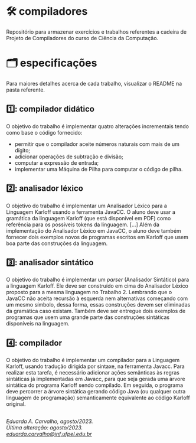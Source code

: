 # 🛠️ compiladores
Repositório para armazenar exercícios e trabalhos referentes a cadeira de Projeto de Compiladores do curso de Ciência da Computação.

# 🗂️ especificações

Para maiores detalhes acerca de cada trabalho, visualizar o README na pasta referente.

## 1️⃣: compilador didático
O objetivo do trabalho é implementar quatro alterações incrementais tendo como base o código fornecido: 
- permitir que o compilador aceite números naturais com mais de um dígito;
- adicionar operações de subtração e divisão;
- computar a expressão de entrada;
- implementar uma Máquina de Pilha para computar o código de pilha.

## 2️⃣: analisador léxico
O objetivo do trabalho é implementar um Analisador Léxico para a Linguagem Karloff usando a ferramenta JavaCC. O aluno deve usar a gramática da linguagem Karloff (que está disponível em PDF) como referência para os possíveis tokens da linguagem. [...] Além da implementação do Analisador Léxico em JavaCC, o aluno deve também fornecer dois exemplos novos de programas escritos em Karloff que usem boa parte das construções da linguagem.

## 3️⃣: analisador sintático
O objetivo do trabalho é implementar um *parser* (Analisador Sintático) para a linguagem Karloff. Ele deve ser construído em cima do Analisador Léxico proposto para a mesma linguagem no Trabalho 2. Lembrando que o JavaCC não aceita recursão à esquerda nem alternativas começando com um mesmo símbolo, dessa forma, essas construções devem ser eliminadas da gramática caso existam.  Também deve ser entregue dois exemplos de programas que usem uma grande parte das construções sintáticas disponíveis na linguagem. 

## 4️⃣: compilador
O objetivo do trabalho é implementar um compilador para a Linguagem Karloff, usando tradução dirigida por sintaxe, na ferramenta Javacc. Para realizar esta tarefa, é necessário adicionar ações semânticas às regras sintáticas já implementadas em Javacc, para que seja gerada uma árvore sintática do programa Karloff sendo compilado. Em seguida, o programa deve percorrer a árvore sintática gerando código Java (ou qualquer outra linguagem de programação) semanticamente equivalente ao código Karloff original.

##
*Eduarda A. Carvalho, agosto/2023.<br>
Última alteração: agosto/2023.<br>
eduarda.carvalho@inf.ufpel.edu.br*